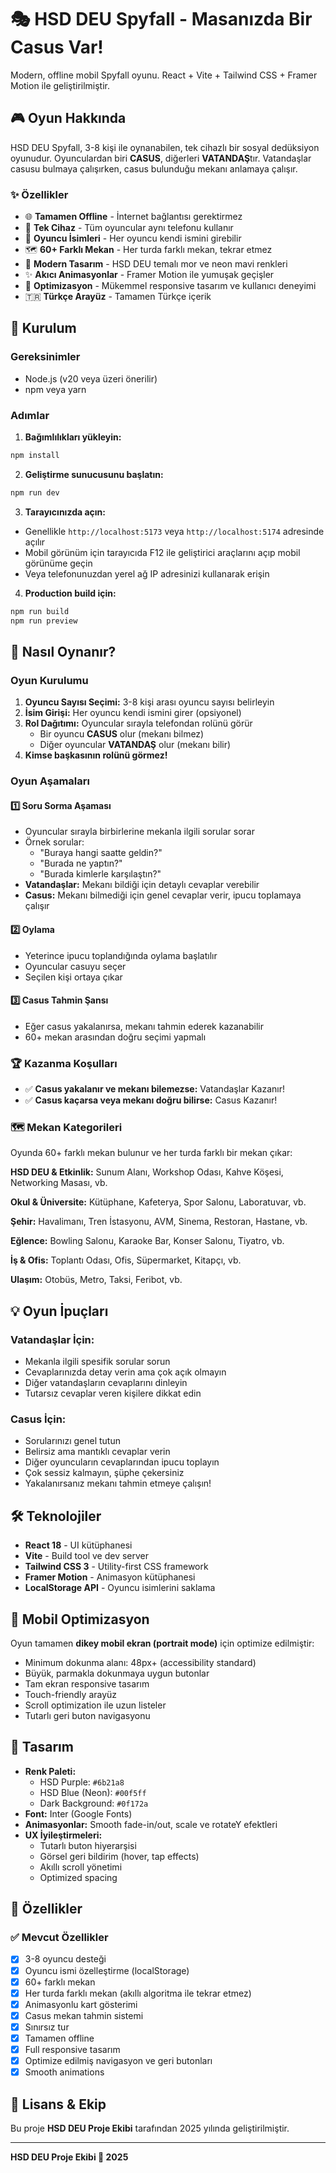 # 🎭 HSD DEU Spyfall - Masanızda Bir Casus Var!

Modern, offline mobil Spyfall oyunu. React + Vite + Tailwind CSS + Framer Motion ile geliştirilmiştir.

## 🎮 Oyun Hakkında

HSD DEU Spyfall, 3-8 kişi ile oynanabilen, tek cihazlı bir sosyal dedüksiyon oyunudur. Oyunculardan biri **CASUS**, diğerleri **VATANDAŞ**tır. Vatandaşlar casusu bulmaya çalışırken, casus bulunduğu mekanı anlamaya çalışır.

### ✨ Özellikler

- 🌐 **Tamamen Offline** - İnternet bağlantısı gerektirmez
- 📱 **Tek Cihaz** - Tüm oyuncular aynı telefonu kullanır
- 👤 **Oyuncu İsimleri** - Her oyuncu kendi ismini girebilir
- 🗺️ **60+ Farklı Mekan** - Her turda farklı mekan, tekrar etmez
- 🎨 **Modern Tasarım** - HSD DEU temalı mor ve neon mavi renkleri
- ✨ **Akıcı Animasyonlar** - Framer Motion ile yumuşak geçişler
- 🎯 **Optimizasyon** - Mükemmel responsive tasarım ve kullanıcı deneyimi
- 🇹🇷 **Türkçe Arayüz** - Tamamen Türkçe içerik

## 🚀 Kurulum

### Gereksinimler

- Node.js (v20 veya üzeri önerilir)
- npm veya yarn

### Adımlar

1. **Bağımlılıkları yükleyin:**
```bash
npm install
```

2. **Geliştirme sunucusunu başlatın:**
```bash
npm run dev
```

3. **Tarayıcınızda açın:**
- Genellikle `http://localhost:5173` veya `http://localhost:5174` adresinde açılır
- Mobil görünüm için tarayıcıda F12 ile geliştirici araçlarını açıp mobil görünüme geçin
- Veya telefonunuzdan yerel ağ IP adresinizi kullanarak erişin

4. **Production build için:**
```bash
npm run build
npm run preview
```

## 📖 Nasıl Oynanır?

### Oyun Kurulumu

1. **Oyuncu Sayısı Seçimi:** 3-8 kişi arası oyuncu sayısı belirleyin
2. **İsim Girişi:** Her oyuncu kendi ismini girer (opsiyonel)
3. **Rol Dağıtımı:** Oyuncular sırayla telefondan rolünü görür
   - Bir oyuncu **CASUS** olur (mekanı bilmez)
   - Diğer oyuncular **VATANDAŞ** olur (mekanı bilir)
4. **Kimse başkasının rolünü görmez!**

### Oyun Aşamaları

#### 1️⃣ Soru Sorma Aşaması
- Oyuncular sırayla birbirlerine mekanla ilgili sorular sorar
- Örnek sorular:
  - "Buraya hangi saatte geldin?"
  - "Burada ne yaptın?"
  - "Burada kimlerle karşılaştın?"
- **Vatandaşlar:** Mekanı bildiği için detaylı cevaplar verebilir
- **Casus:** Mekanı bilmediği için genel cevaplar verir, ipucu toplamaya çalışır

#### 2️⃣ Oylama
- Yeterince ipucu toplandığında oylama başlatılır
- Oyuncular casuyu seçer
- Seçilen kişi ortaya çıkar

#### 3️⃣ Casus Tahmin Şansı
- Eğer casus yakalanırsa, mekanı tahmin ederek kazanabilir
- 60+ mekan arasından doğru seçimi yapmalı

### 🏆 Kazanma Koşulları

- ✅ **Casus yakalanır ve mekanı bilemezse:** Vatandaşlar Kazanır!
- ✅ **Casus kaçarsa veya mekanı doğru bilirse:** Casus Kazanır!

### 🗺️ Mekan Kategorileri

Oyunda 60+ farklı mekan bulunur ve her turda farklı bir mekan çıkar:

**HSD DEU & Etkinlik:** Sunum Alanı, Workshop Odası, Kahve Köşesi, Networking Masası, vb.

**Okul & Üniversite:** Kütüphane, Kafeterya, Spor Salonu, Laboratuvar, vb.

**Şehir:** Havalimanı, Tren İstasyonu, AVM, Sinema, Restoran, Hastane, vb.

**Eğlence:** Bowling Salonu, Karaoke Bar, Konser Salonu, Tiyatro, vb.

**İş & Ofis:** Toplantı Odası, Ofis, Süpermarket, Kitapçı, vb.

**Ulaşım:** Otobüs, Metro, Taksi, Feribot, vb.

## 💡 Oyun İpuçları

### Vatandaşlar İçin:
- Mekanla ilgili spesifik sorular sorun
- Cevaplarınızda detay verin ama çok açık olmayın
- Diğer vatandaşların cevaplarını dinleyin
- Tutarsız cevaplar veren kişilere dikkat edin

### Casus İçin:
- Sorularınızı genel tutun
- Belirsiz ama mantıklı cevaplar verin
- Diğer oyuncuların cevaplarından ipucu toplayın
- Çok sessiz kalmayın, şüphe çekersiniz
- Yakalanırsanız mekanı tahmin etmeye çalışın!

## 🛠️ Teknolojiler

- **React 18** - UI kütüphanesi
- **Vite** - Build tool ve dev server
- **Tailwind CSS 3** - Utility-first CSS framework
- **Framer Motion** - Animasyon kütüphanesi
- **LocalStorage API** - Oyuncu isimlerini saklama

## 📱 Mobil Optimizasyon

Oyun tamamen **dikey mobil ekran (portrait mode)** için optimize edilmiştir:
- Minimum dokunma alanı: 48px+ (accessibility standard)
- Büyük, parmakla dokunmaya uygun butonlar
- Tam ekran responsive tasarım
- Touch-friendly arayüz
- Scroll optimization ile uzun listeler
- Tutarlı geri buton navigasyonu

## 🎨 Tasarım

- **Renk Paleti:**
  - HSD Purple: `#6b21a8`
  - HSD Blue (Neon): `#00f5ff`
  - Dark Background: `#0f172a`
- **Font:** Inter (Google Fonts)
- **Animasyonlar:** Smooth fade-in/out, scale ve rotateY efektleri
- **UX İyileştirmeleri:**
  - Tutarlı buton hiyerarşisi
  - Görsel geri bildirim (hover, tap effects)
  - Akıllı scroll yönetimi
  - Optimized spacing

## 🎯 Özellikler

### ✅ Mevcut Özellikler
- [x] 3-8 oyuncu desteği
- [x] Oyuncu ismi özelleştirme (localStorage)
- [x] 60+ farklı mekan
- [x] Her turda farklı mekan (akıllı algoritma ile tekrar etmez)
- [x] Animasyonlu kart gösterimi
- [x] Casus mekan tahmin sistemi
- [x] Sınırsız tur
- [x] Tamamen offline
- [x] Full responsive tasarım
- [x] Optimize edilmiş navigasyon ve geri butonları
- [x] Smooth animations

## 📝 Lisans & Ekip

Bu proje **HSD DEU Proje Ekibi** tarafından 2025 yılında geliştirilmiştir.

---

**HSD DEU Proje Ekibi 💜 2025**
